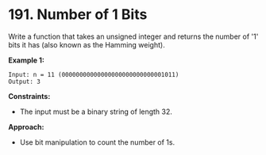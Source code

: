 # 191. Number of 1 Bits

Write a function that takes an unsigned integer and returns the number of '1' bits it has (also known as the Hamming weight).

**Example 1:**
```
Input: n = 11 (00000000000000000000000000001011)
Output: 3
```

**Constraints:**
- The input must be a binary string of length 32.

**Approach:**
- Use bit manipulation to count the number of 1s.